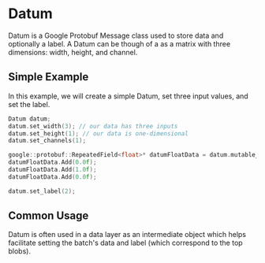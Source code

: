 # Datum

Datum is a Google Protobuf Message class used to store data and optionally a label. A Datum can be though of a as a matrix with three dimensions: width, height, and channel.

## Simple Example

In this example, we will create a simple Datum, set three input values, and set the label.

```C++
Datum datum;
datum.set_width(3); // our data has three inputs
datum.set_height(1); // our data is one-dimensional
datum.set_channels(1);

google::protobuf::RepeatedField<float>* datumFloatData = datum.mutable_float_data();
datumFloatData.Add(0.0f);
datumFloatData.Add(1.0f);
datumFloatData.Add(0.0f);

datum.set_label(2);
``` 

## Common Usage

Datum is often used in a data layer as an intermediate object which helps facilitate setting the batch's data and label (which correspond to the top blobs).